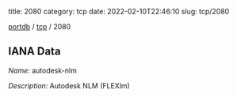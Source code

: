 title: 2080
category: tcp
date: 2022-02-10T22:46:10
slug: tcp/2080

[portdb](/) / [tcp](/category/tcp.html) / 2080


## IANA Data

_Name:_ autodesk-nlm

_Description:_ Autodesk NLM (FLEXlm)

